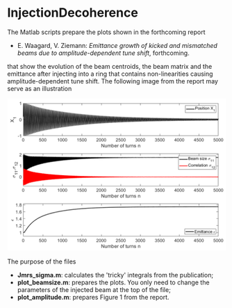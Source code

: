 # InjectionDecoherence
The Matlab scripts prepare the plots shown in the forthcoming report 

- E. Waagard, V. Ziemann: *Emittance growth of kicked and mismatched beams due to amplitude-dependent tune shift*, forthcoming.

that show the evolution of the beam centroids, the beam matrix and the emittance after injecting into a ring 
that contains non-linearities causing amplitude-dependent tune shift. The following image from the report may serve as an illustration

![Figure4](emittance_growth_mismatch_and_steering.png)

The purpose of the files

  - **Jmrs_sigma.m**: calculates the 'tricky' integrals from the publication;
  - **plot_beamsize.m**: prepares the plots. You only need to change the parameters of the injected beam at the top of the file;
  - **plot_amplitude.m**: prepares Figure 1 from the report.
